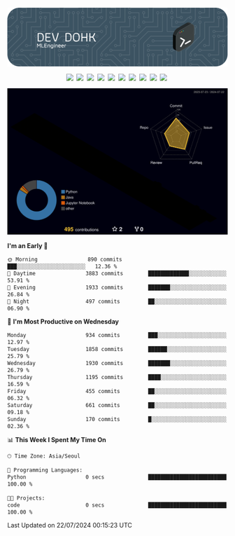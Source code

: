 ![Header](./github-header-image.png)

<div align="center">
  <img src="https://ziadoua.github.io/m3-Markdown-Badges/badges/FastAPI/fastapi1.svg" />&nbsp
  <img src="https://ziadoua.github.io/m3-Markdown-Badges/badges/Git/git1.svg" />&nbsp
  <img src="https://ziadoua.github.io/m3-Markdown-Badges/badges/LeetCode/leetcode1.svg" />&nbsp
  <img src="https://ziadoua.github.io/m3-Markdown-Badges/badges/LinkedIn/linkedin2.svg" />&nbsp
  <img src="https://ziadoua.github.io/m3-Markdown-Badges/badges/Linux/linux2.svg" />&nbsp
  <img src="https://ziadoua.github.io/m3-Markdown-Badges/badges/macOS/macos1.svg" />&nbsp
  <img src="https://ziadoua.github.io/m3-Markdown-Badges/badges/PostgreSQL/postgresql3.svg" />&nbsp
  <img src="https://ziadoua.github.io/m3-Markdown-Badges/badges/Python/python3.svg" />&nbsp
  <img src="https://ziadoua.github.io/m3-Markdown-Badges/badges/PyCharm/pycharm1.svg" />&nbsp
  <img src="https://ziadoua.github.io/m3-Markdown-Badges/badges/VisualStudio/visualstudio3.svg" />&nbsp
</div>

![](./profile-3d-contrib/profile-night-rainbow.svg)

<!--START_SECTION:waka-->
**I'm an Early 🐤** 

```text
🌞 Morning                890 commits         ███░░░░░░░░░░░░░░░░░░░░░░   12.36 % 
🌆 Daytime                3883 commits        █████████████░░░░░░░░░░░░   53.91 % 
🌃 Evening                1933 commits        ███████░░░░░░░░░░░░░░░░░░   26.84 % 
🌙 Night                  497 commits         ██░░░░░░░░░░░░░░░░░░░░░░░   06.90 % 
```
📅 **I'm Most Productive on Wednesday** 

```text
Monday                   934 commits         ███░░░░░░░░░░░░░░░░░░░░░░   12.97 % 
Tuesday                  1858 commits        ██████░░░░░░░░░░░░░░░░░░░   25.79 % 
Wednesday                1930 commits        ███████░░░░░░░░░░░░░░░░░░   26.79 % 
Thursday                 1195 commits        ████░░░░░░░░░░░░░░░░░░░░░   16.59 % 
Friday                   455 commits         ██░░░░░░░░░░░░░░░░░░░░░░░   06.32 % 
Saturday                 661 commits         ██░░░░░░░░░░░░░░░░░░░░░░░   09.18 % 
Sunday                   170 commits         █░░░░░░░░░░░░░░░░░░░░░░░░   02.36 % 
```


📊 **This Week I Spent My Time On** 

```text
🕑︎ Time Zone: Asia/Seoul

💬 Programming Languages: 
Python                   0 secs              █████████████████████████   100.00 % 

🐱‍💻 Projects: 
code                     0 secs              █████████████████████████   100.00 % 
```


 Last Updated on 22/07/2024 00:15:23 UTC
<!--END_SECTION:waka-->




